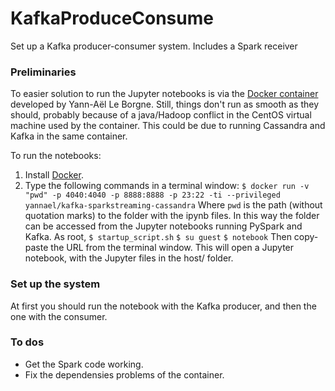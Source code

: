 # KafkaProduceConsume

Set up a Kafka producer-consumer system. Includes a Spark receiver

### Preliminaries

To easier solution to run the Jupyter notebooks is via the [Docker container](https://github.com/Yannael/kafka-sparkstreaming-cassandra) developed by Yann-Aël Le Borgne. Still, things don't run as smooth as they should, probably because of a java/Hadoop conflict in the CentOS virtual machine used by the container. This could be due to running Cassandra and Kafka in the same container. 

To run the notebooks: 
1. Install [Docker](https://www.docker.com/).
2. Type the following commands in a terminal window:
`$ docker run -v "pwd" -p 4040:4040 -p 8888:8888 -p 23:22 -ti --privileged yannael/kafka-sparkstreaming-cassandra`
Where `pwd` is the path (without quotation marks) to the folder with the ipynb files. In this way the folder can be accessed from the Jupyter notebooks running PySpark and Kafka. As root,
`$ startup_script.sh`
`$ su guest`
`$ notebook`
Then copy-paste the URL from the terminal window. This will open a Jupyter notebook, with the Jupyter files in the host/ folder.

### Set up the system

At first you should run the notebook with the Kafka producer, and then the one with the consumer. 

### To dos

- Get the Spark code working. 
- Fix the dependensies problems of the container. 
